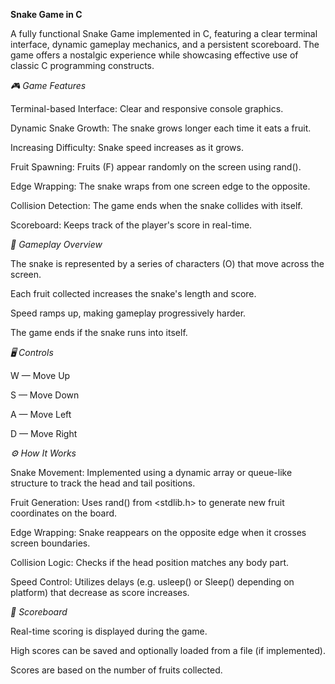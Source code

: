 **Snake Game in C**

A fully functional Snake Game implemented in C, featuring a clear terminal interface, dynamic gameplay mechanics, and a persistent scoreboard. The game offers a nostalgic experience while showcasing effective use of classic C programming constructs.

*🎮 Game Features*

Terminal-based Interface: Clear and responsive console graphics.

Dynamic Snake Growth: The snake grows longer each time it eats a fruit.

Increasing Difficulty: Snake speed increases as it grows.

Fruit Spawning: Fruits (F) appear randomly on the screen using rand().

Edge Wrapping: The snake wraps from one screen edge to the opposite.

Collision Detection: The game ends when the snake collides with itself.

Scoreboard: Keeps track of the player's score in real-time.

*🐍 Gameplay Overview*

The snake is represented by a series of characters (O) that move across the screen.

Each fruit collected increases the snake's length and score.

Speed ramps up, making gameplay progressively harder.

The game ends if the snake runs into itself.

*🖥️ Controls*


W — Move Up

S — Move Down

A — Move Left

D — Move Right

*⚙️ How It Works*

Snake Movement: Implemented using a dynamic array or queue-like structure to track the head and tail positions.

Fruit Generation: Uses rand() from <stdlib.h> to generate new fruit coordinates on the board.

Edge Wrapping: Snake reappears on the opposite edge when it crosses screen boundaries.

Collision Logic: Checks if the head position matches any body part.

Speed Control: Utilizes delays (e.g. usleep() or Sleep() depending on platform) that decrease as score increases.

*🧾 Scoreboard*

Real-time scoring is displayed during the game.

High scores can be saved and optionally loaded from a file (if implemented).

Scores are based on the number of fruits collected.
